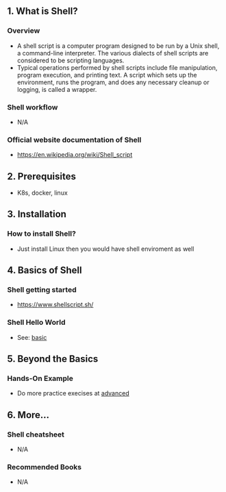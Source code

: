 ## 1. What is Shell?

### Overview

- A shell script is a computer program designed to be run by a Unix shell, a command-line interpreter. The various dialects of shell scripts are considered to be scripting languages.
- Typical operations performed by shell scripts include file manipulation, program execution, and printing text. A script which sets up the environment, runs the program, and does any necessary cleanup or logging, is called a wrapper.

### Shell workflow

- N/A

### Official website documentation of Shell

- https://en.wikipedia.org/wiki/Shell_script

## 2. Prerequisites

- K8s, docker, linux

## 3. Installation

### How to install Shell?

- Just install Linux then you would have shell enviroment as well

## 4. Basics of Shell

### Shell getting started

- https://www.shellscript.sh/

### Shell Hello World

- See: [basic](./basic/)

## 5. Beyond the Basics

### Hands-On Example

- Do more practice execises at [advanced](./advanced/)

## 6. More...

### Shell cheatsheet

- N/A

### Recommended Books

- N/A
